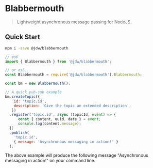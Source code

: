 Blabbermouth
===
> Lightweight asynchronous message passing for NodeJS.

## Quick Start

```bash
npm i -save @jdw/blabbermouth
```

```javascript
// es6
import { Blabbermouth } from '@jdw/blabbermouth';

// or es5...
const Blabbermouth = require('@jdw/blabbermouth').Blabbermouth;

const bm = new Blabbermouth();

// A quick pub-sub example
bm.createTopic({
    id: 'topic.id',
    description: 'Give the topic an extended description',
   })
  .register('topic.id', async (topicId, event) => {
      const { content, uuid, date } = event;
      console.log(content.message);
  })
  .publish(
    'topic.id',
    { message: 'Asynchronous messaging in action!' }
  );
```

The above example will produce the following message "Asynchronous messaging in
action!" on your command line.

